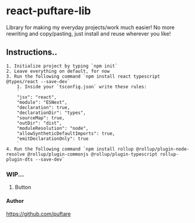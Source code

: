 # react-puftare-lib

Library for making my everyday projects/work much easier! No more rewriting and copy/pasting, just install and reuse wherever you like!

## Instructions..

    1. Initialize project by typing `npm init`
    2. Leave everything on default, for now
    3. Run the following command `npm install react typescript @types/react --save-dev`
        1. Inside your `tsconfig.json` write these rules:
        `
        "jsx": "react",
        "module": "ESNext",
        "declaration": true,
        "declarationDir": "types",
        "sourceMap": true,
        "outDir": "dist",
        "moduleResolution": "node",
        "allowSyntheticDefaultImports": true,
        "emitDeclarationOnly": true
        `
    4. Run the following command `npm install rollup @rollup/plugin-node-resolve @rollup/plugin-commonjs @rollup/plugin-typescript rollup-plugin-dts --save-dev`

### WIP...

1. Button

#### Author

https://github.com/puftare
